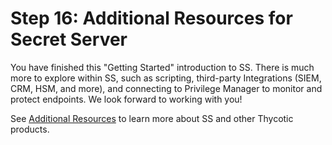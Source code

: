 [title]: # (16. Additional Resources for Secret Server)
[tags]: # (Resources)
[priority]: # (160)

# Step 16: Additional Resources for Secret Server

You have finished this "Getting Started" introduction to SS. There is much more to explore within SS, such as scripting, third-party Integrations (SIEM, CRM, HSM, and more), and connecting to Privilege Manager to monitor and protect endpoints. We look forward to working with you!

See [Additional Resources](../../help/index.md) to learn more about SS and other Thycotic products.
